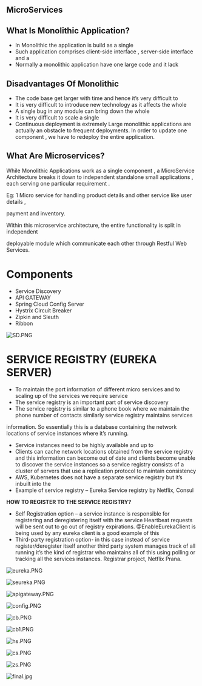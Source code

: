 ## MicroServices


## What Is Monolithic Application?

- In Monolithic the application is build as a single
- Such application comprises client-side interface , server-side interface and a
- Normally a monolithic application have one large code and it lack

## Disadvantages Of Monolithic

- The code base get larger with time and hence it’s very difficult to
- It is very difficult to introduce new technology as it affects the whole
- A single bug in any module can bring down the whole
- It is very difficult to scale a single
- Continuous deployment is extremely Large monolithic applications are actually an obstacle to frequent deployments. In order to update one component , we have to redeploy the entire application.

## What Are Microservices?

While Monolithic Applications work as a single component , a MicroService Architecture breaks it down to independent standalone small applications , each serving one particular requirement .

Eg: 1 Micro service for handling product details and other service like user details ,

payment and inventory.

Within this microservice architecture, the entire functionality is split in independent

deployable module which communicate each other through Restful Web Services.

# Components

- Service Discovery
- API GATEWAY
- Spring Cloud Config Server
- Hystrix Circuit Breaker
- Zipkin and Sleuth
- Ribbon

![SD.PNG](SD.PNG)

# SERVICE REGISTRY (EUREKA SERVER)

- To maintain the port information of different micro services and to scaling up of the services we require service
- The service registry is an important part of service discovery
- The service registry is similar to a phone book where we maintain the phone number of contacts similarly service registry maintains services

information. So essentially this is a database containing the network locations of service instances where it’s running.

- Service instances need to be highly available and up to
- Clients can cache network locations obtained from the service registry and this information can become out of date and clients become unable to discover the service instances so a service registry consists of a cluster of servers that use a replication protocol to maintain consistency
- AWS, Kubernetes does not have a separate service registry but it’s inbuilt into the
- Example of service registry – Eureka Service registry by Netflix, Consul

**HOW** **TO REGISTER TO THE SERVICE REGISTRY?**

- Self Registration option – a service instance is responsible for registering and deregistering itself with the service Heartbeat requests will be sent out to go out of registry expirations. @EnableEurekaClient is being used by any eureka client is a good example of this
- Third-party registration option- in this case instead of service register/deregister itself another third party system manages track of all running it’s the kind of registrar who maintains all of this using polling or tracking all the services instances. Registrar project, Netflix Prana.

![eureka.PNG](eureka.PNG)

![seureka.PNG](seureka.PNG)

![apigateway.PNG](apigateway.PNG)

![config.PNG](config.PNG)

![cb.PNG](cb.PNG)

![cb1.PNG](cb1.PNG)

![hs.PNG](hs.PNG)

![cs.PNG](cs.PNG)

![zs.PNG](zs.PNG)

![final.jpg](final.jpg)



